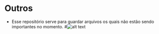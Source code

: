 # Outros
- Esse repositório serve para guardar arquivos os quais não estão sendo importantes no momento.
                                                                                       #![alt text](http://www.estudioinfinito.com.br/site/wp-content/uploads/2012/05/outros01.jpg)
